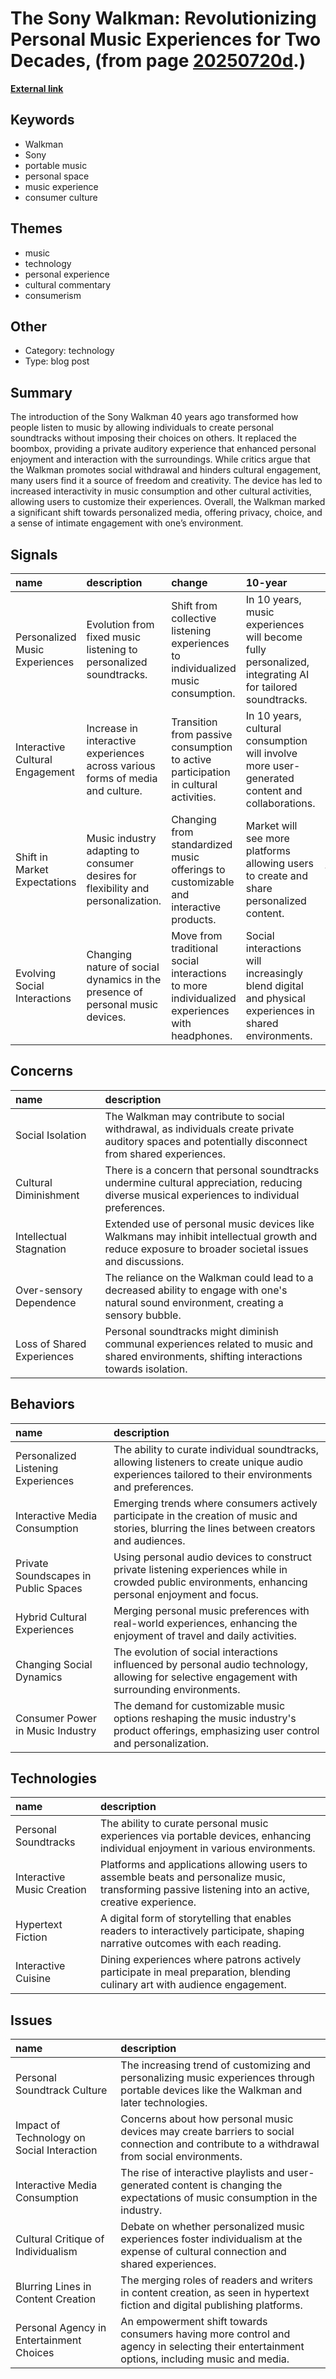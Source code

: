# __The Sony Walkman: Revolutionizing Personal Music Experiences for Two Decades__, (from page [20250720d](https://kghosh.substack.com/p/20250720d).)

__[External link](https://reason.com/1999/10/01/personal-soundtracks/?utm_source=substack&utm_medium=email)__



## Keywords

* Walkman
* Sony
* portable music
* personal space
* music experience
* consumer culture

## Themes

* music
* technology
* personal experience
* cultural commentary
* consumerism

## Other

* Category: technology
* Type: blog post

## Summary

The introduction of the Sony Walkman 40 years ago transformed how people listen to music by allowing individuals to create personal soundtracks without imposing their choices on others. It replaced the boombox, providing a private auditory experience that enhanced personal enjoyment and interaction with the surroundings. While critics argue that the Walkman promotes social withdrawal and hinders cultural engagement, many users find it a source of freedom and creativity. The device has led to increased interactivity in music consumption and other cultural activities, allowing users to customize their experiences. Overall, the Walkman marked a significant shift towards personalized media, offering privacy, choice, and a sense of intimate engagement with one’s environment.

## Signals

| name                            | description                                                                      | change                                                                                        | 10-year                                                                                                 | driving-force                                                                                  |   relevancy |
|:--------------------------------|:---------------------------------------------------------------------------------|:----------------------------------------------------------------------------------------------|:--------------------------------------------------------------------------------------------------------|:-----------------------------------------------------------------------------------------------|------------:|
| Personalized Music Experiences  | Evolution from fixed music listening to personalized soundtracks.                | Shift from collective listening experiences to individualized music consumption.              | In 10 years, music experiences will become fully personalized, integrating AI for tailored soundtracks. | Advancements in technology enabling deeper personalization in music selection and consumption. |           4 |
| Interactive Cultural Engagement | Increase in interactive experiences across various forms of media and culture.   | Transition from passive consumption to active participation in cultural activities.           | In 10 years, cultural consumption will involve more user-generated content and collaborations.          | A demand for unique and engaging experiences in a highly saturated media landscape.            |           5 |
| Shift in Market Expectations    | Music industry adapting to consumer desires for flexibility and personalization. | Changing from standardized music offerings to customizable and interactive products.          | Market will see more platforms allowing users to create and share personalized content.                 | Consumer expectations driven by technological advancements and social changes.                 |           4 |
| Evolving Social Interactions    | Changing nature of social dynamics in the presence of personal music devices.    | Move from traditional social interactions to more individualized experiences with headphones. | Social interactions will increasingly blend digital and physical experiences in shared environments.    | The need for personal space in increasingly crowded urban environments.                        |           3 |

## Concerns

| name                       | description                                                                                                                                          |
|:---------------------------|:-----------------------------------------------------------------------------------------------------------------------------------------------------|
| Social Isolation           | The Walkman may contribute to social withdrawal, as individuals create private auditory spaces and potentially disconnect from shared experiences.   |
| Cultural Diminishment      | There is a concern that personal soundtracks undermine cultural appreciation, reducing diverse musical experiences to individual preferences.        |
| Intellectual Stagnation    | Extended use of personal music devices like Walkmans may inhibit intellectual growth and reduce exposure to broader societal issues and discussions. |
| Over-sensory Dependence    | The reliance on the Walkman could lead to a decreased ability to engage with one's natural sound environment, creating a sensory bubble.             |
| Loss of Shared Experiences | Personal soundtracks might diminish communal experiences related to music and shared environments, shifting interactions towards isolation.          |

## Behaviors

| name                                 | description                                                                                                                                           |
|:-------------------------------------|:------------------------------------------------------------------------------------------------------------------------------------------------------|
| Personalized Listening Experiences   | The ability to curate individual soundtracks, allowing listeners to create unique audio experiences tailored to their environments and preferences.   |
| Interactive Media Consumption        | Emerging trends where consumers actively participate in the creation of music and stories, blurring the lines between creators and audiences.         |
| Private Soundscapes in Public Spaces | Using personal audio devices to construct private listening experiences while in crowded public environments, enhancing personal enjoyment and focus. |
| Hybrid Cultural Experiences          | Merging personal music preferences with real-world experiences, enhancing the enjoyment of travel and daily activities.                               |
| Changing Social Dynamics             | The evolution of social interactions influenced by personal audio technology, allowing for selective engagement with surrounding environments.        |
| Consumer Power in Music Industry     | The demand for customizable music options reshaping the music industry's product offerings, emphasizing user control and personalization.             |

## Technologies

| name                       | description                                                                                                                                            |
|:---------------------------|:-------------------------------------------------------------------------------------------------------------------------------------------------------|
| Personal Soundtracks       | The ability to curate personal music experiences via portable devices, enhancing individual enjoyment in various environments.                         |
| Interactive Music Creation | Platforms and applications allowing users to assemble beats and personalize music, transforming passive listening into an active, creative experience. |
| Hypertext Fiction          | A digital form of storytelling that enables readers to interactively participate, shaping narrative outcomes with each reading.                        |
| Interactive Cuisine        | Dining experiences where patrons actively participate in meal preparation, blending culinary art with audience engagement.                             |

## Issues

| name                                       | description                                                                                                                                 |
|:-------------------------------------------|:--------------------------------------------------------------------------------------------------------------------------------------------|
| Personal Soundtrack Culture                | The increasing trend of customizing and personalizing music experiences through portable devices like the Walkman and later technologies.   |
| Impact of Technology on Social Interaction | Concerns about how personal music devices may create barriers to social connection and contribute to a withdrawal from social environments. |
| Interactive Media Consumption              | The rise of interactive playlists and user-generated content is changing the expectations of music consumption in the industry.             |
| Cultural Critique of Individualism         | Debate on whether personalized music experiences foster individualism at the expense of cultural connection and shared experiences.         |
| Blurring Lines in Content Creation         | The merging roles of readers and writers in content creation, as seen in hypertext fiction and digital publishing platforms.                |
| Personal Agency in Entertainment Choices   | An empowerment shift towards consumers having more control and agency in selecting their entertainment options, including music and media.  |